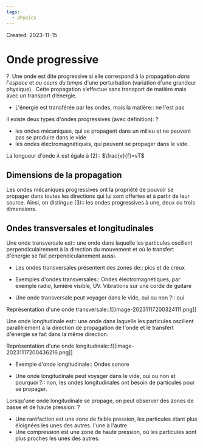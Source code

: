 ```yaml
---
tags:
  - physics
---
```

Created: 2023-11-15

# Onde progressive
?
 Une onde est dite progressive si elle correspond à la propagation _dans l'espace_ et _au cours du temps_ d'une perturbation (variation d'une grandeur physique).
 Cette propagation s’effectue sans transport de matière mais avec un transport d’énergie.
<!--SR:!2023-11-21,1,227-->

- L'énergie est transférée par les ondes, mais la matière:: ne l'est pas
<!--SR:!2023-11-23,3,250-->

Il existe deux types d'ondes progressives (avec définition):
?
- les ondes mécaniques, qui se propagent dans un milieu et ne peuvent pas se produire dans le vide
- les ondes électromagnétiques, qui peuvent se propager dans le vide.
<!--SR:!2023-11-21,1,227-->

La longueur d'onde $\lambda$ est égale à (2):: $\frac{v}{f}=vT$
<!--SR:!2023-11-23,3,250-->

## Dimensions de la propagation
Les ondes mécaniques progressives ont la propriété de pouvoir se propager dans toutes les directions qui lui sont offertes et à partir de leur source. Ainsi, on distingue (3):: les ondes progressives à une, deux ou trois dimensions.
<!--SR:!2023-11-23,3,250-->

## Ondes transversales et longitudinales
Une onde transversale est:: une onde dans laquelle les particules oscillent perpendiculairement à la direction du mouvement et où le transfert d'énergie se fait perpendiculairement aussi.
<!--SR:!2023-11-21,1,227-->
- Les ondes transversales présentent des zones de:: pics et de creux
<!--SR:!2023-11-21,1,230-->
- Exemples d'ondes transversales:: Ondes électromagnétiques, par exemple radio, lumière visible, UV. Vibrations sur une corde de guitare
<!--SR:!2023-11-23,3,250-->
- Une onde transversale peut voyager dans le vide, oui ou non ?:: oui
<!--SR:!2023-11-22,2,247-->

Représentation d'une onde transversale::![[image-20231117200324111.png]]
<!--SR:!2023-11-23,3,250-->


Une onde longitudinale est:: une onde dans laquelle les particules oscillent parallèlement à la direction de propagation de l'onde et le transfert d'énergie se fait dans la même direction.
<!--SR:!2023-11-23,3,250-->

Représentation d'une onde longitudinale::![[image-20231117200436216.png]]
<!--SR:!2023-11-21,1,230-->

- Exemple d'onde longitudinale:: Ondes sonore
<!--SR:!2023-11-22,2,247-->
- Une onde longitudinale peut voyager dans le vide, oui ou non et pourquoi ?:: non, les ondes longitudinales ont besoin de particules pour se propager.
<!--SR:!2023-11-22,2,247-->

Lorsqu'une onde longitudinale se propage, on peut observer des zones de basse et de haute pression:
?
- Une raréfaction est une zone de faible pression, les particules étant plus éloignées les unes des autres. l'une à l'autre
- Une compression est une zone de haute pression, où les particules sont plus proches les unes des autres.
<!--SR:!2023-11-22,2,247-->

